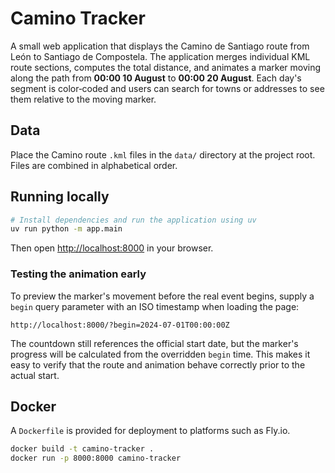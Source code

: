 # Camino Tracker

A small web application that displays the Camino de Santiago route from León to Santiago de Compostela. The application merges individual KML route sections, computes the total distance, and animates a marker moving along the path from **00:00 10 August** to **00:00 20 August**. Each day's segment is color‑coded and users can search for towns or addresses to see them relative to the moving marker.

## Data

Place the Camino route `.kml` files in the `data/` directory at the project root. Files are combined in alphabetical order.

## Running locally

```bash
# Install dependencies and run the application using uv
uv run python -m app.main
```

Then open <http://localhost:8000> in your browser.

### Testing the animation early

To preview the marker's movement before the real event begins, supply a
`begin` query parameter with an ISO timestamp when loading the page:

```
http://localhost:8000/?begin=2024-07-01T00:00:00Z
```

The countdown still references the official start date, but the marker's
progress will be calculated from the overridden `begin` time. This makes
it easy to verify that the route and animation behave correctly prior to
the actual start.

## Docker

A `Dockerfile` is provided for deployment to platforms such as Fly.io.

```bash
docker build -t camino-tracker .
docker run -p 8000:8000 camino-tracker
```

